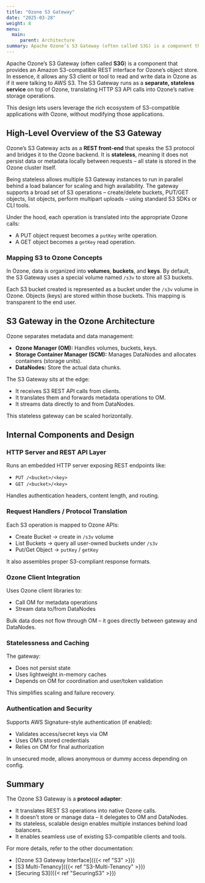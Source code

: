 ```yaml
---
title: "Ozone S3 Gateway"
date: "2025-03-28"
weight: 8
menu: 
  main:
     parent: Architecture
summary: Apache Ozone’s S3 Gateway (often called S3G) is a component that provides an Amazon S3-compatible REST interface for Ozone’s object store.
---
```

<!---
  Licensed to the Apache Software Foundation (ASF) under one or more
  contributor license agreements.  See the NOTICE file distributed with
  this work for additional information regarding copyright ownership.
  The ASF licenses this file to You under the Apache License, Version 2.0
  (the "License"); you may not use this file except in compliance with
  the License.  You may obtain a copy of the License at

      http://www.apache.org/licenses/LICENSE-2.0

  Unless required by applicable law or agreed to in writing, software
  distributed under the License is distributed on an "AS IS" BASIS,
  WITHOUT WARRANTIES OR CONDITIONS OF ANY KIND, either express or implied.
  See the License for the specific language governing permissions and
  limitations under the License.
-->

Apache Ozone’s S3 Gateway (often called **S3G**) is a component that provides an Amazon S3-compatible REST interface for Ozone’s object store. In essence, it allows any S3 client or tool to read and write data in Ozone as if it were talking to AWS S3. The S3 Gateway runs as a **separate, stateless service** on top of Ozone, translating HTTP S3 API calls into Ozone’s native storage operations.

This design lets users leverage the rich ecosystem of S3-compatible applications with Ozone, without modifying those applications.

## High-Level Overview of the S3 Gateway

Ozone’s S3 Gateway acts as a **REST front-end** that speaks the S3 protocol and bridges it to the Ozone backend. It is **stateless**, meaning it does not persist data or metadata locally between requests – all state is stored in the Ozone cluster itself.

Being stateless allows multiple S3 Gateway instances to run in parallel behind a load balancer for scaling and high availability. The gateway supports a broad set of S3 operations – create/delete buckets, PUT/GET objects, list objects, perform multipart uploads – using standard S3 SDKs or CLI tools.

Under the hood, each operation is translated into the appropriate Ozone calls:
- A PUT object request becomes a `putKey` write operation.
- A GET object becomes a `getKey` read operation.

### Mapping S3 to Ozone Concepts

In Ozone, data is organized into **volumes**, **buckets**, and **keys**. By default, the S3 Gateway uses a special volume named `/s3v` to store all S3 buckets.

Each S3 bucket created is represented as a bucket under the `/s3v` volume in Ozone. Objects (keys) are stored within those buckets. This mapping is transparent to the end user.

## S3 Gateway in the Ozone Architecture

Ozone separates metadata and data management:
- **Ozone Manager (OM):** Handles volumes, buckets, keys.
- **Storage Container Manager (SCM):** Manages DataNodes and allocates containers (storage units).
- **DataNodes:** Store the actual data chunks.

The S3 Gateway sits at the edge:
- It receives S3 REST API calls from clients.
- It translates them and forwards metadata operations to OM.
- It streams data directly to and from DataNodes.

This stateless gateway can be scaled horizontally.

## Internal Components and Design

### HTTP Server and REST API Layer
Runs an embedded HTTP server exposing REST endpoints like:
- `PUT /<bucket>/<key>`
- `GET /<bucket>/<key>`

Handles authentication headers, content length, and routing.

### Request Handlers / Protocol Translation
Each S3 operation is mapped to Ozone APIs:
- Create Bucket → create in `/s3v` volume
- List Buckets → query all user-owned buckets under `/s3v`
- Put/Get Object → `putKey` / `getKey`

It also assembles proper S3-compliant response formats.

### Ozone Client Integration
Uses Ozone client libraries to:
- Call OM for metadata operations
- Stream data to/from DataNodes

Bulk data does not flow through OM – it goes directly between gateway and DataNodes.

### Statelessness and Caching
The gateway:
- Does not persist state
- Uses lightweight in-memory caches
- Depends on OM for coordination and user/token validation

This simplifies scaling and failure recovery.

### Authentication and Security
Supports AWS Signature-style authentication (if enabled):
- Validates access/secret keys via OM
- Uses OM’s stored credentials
- Relies on OM for final authorization

In unsecured mode, allows anonymous or dummy access depending on config.

## Summary

The Ozone S3 Gateway is a **protocol adapter**:
- It translates REST S3 operations into native Ozone calls.
- It doesn’t store or manage data – it delegates to OM and DataNodes.
- Its stateless, scalable design enables multiple instances behind load balancers.
- It enables seamless use of existing S3-compatible clients and tools.

For more details, refer to the other documentation:
- [Ozone S3 Gateway Interface]({{< ref "S3" >}})
- [S3 Multi-Tenancy]({{< ref "S3-Multi-Tenancy" >}})
- [Securing S3]({{< ref "SecuringS3" >}})
